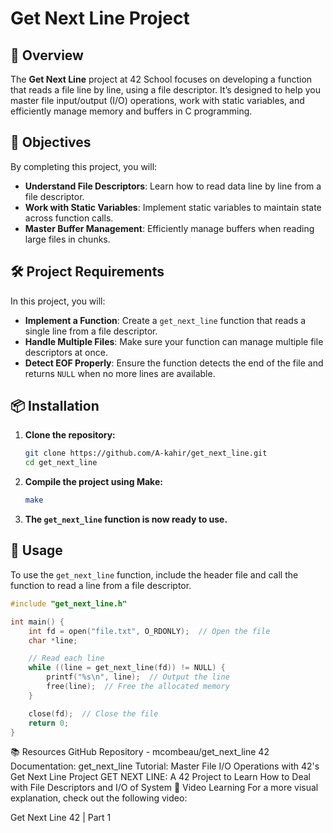 # Get Next Line Project

## 🚀 Overview
The **Get Next Line** project at 42 School focuses on developing a function that reads a file line by line, using a file descriptor. It’s designed to help you master file input/output (I/O) operations, work with static variables, and efficiently manage memory and buffers in C programming.

## 🎯 Objectives
By completing this project, you will:
- **Understand File Descriptors**: Learn how to read data line by line from a file descriptor.
- **Work with Static Variables**: Implement static variables to maintain state across function calls.
- **Master Buffer Management**: Efficiently manage buffers when reading large files in chunks.

## 🛠️ Project Requirements
In this project, you will:
- **Implement a Function**: Create a `get_next_line` function that reads a single line from a file descriptor.
- **Handle Multiple Files**: Make sure your function can manage multiple file descriptors at once.
- **Detect EOF Properly**: Ensure the function detects the end of the file and returns `NULL` when no more lines are available.

## 📦 Installation

1. **Clone the repository:**

    ```bash
    git clone https://github.com/A-kahir/get_next_line.git
    cd get_next_line
    ```

2. **Compile the project using Make:**

    ```bash
    make
    ```

3. **The `get_next_line` function is now ready to use.**

## 🔧 Usage

To use the `get_next_line` function, include the header file and call the function to read a line from a file descriptor.

```c
#include "get_next_line.h"

int main() {
    int fd = open("file.txt", O_RDONLY);  // Open the file
    char *line;

    // Read each line
    while ((line = get_next_line(fd)) != NULL) {
        printf("%s\n", line);  // Output the line
        free(line);  // Free the allocated memory
    }

    close(fd);  // Close the file
    return 0;
}
```
📚 Resources
GitHub Repository - mcombeau/get_next_line
42 Documentation: get_next_line
Tutorial: Master File I/O Operations with 42's Get Next Line Project
GET NEXT LINE: A 42 Project to Learn How to Deal with File Descriptors and I/O of System
🎥 Video Learning
For a more visual explanation, check out the following video:

Get Next Line 42 | Part 1

